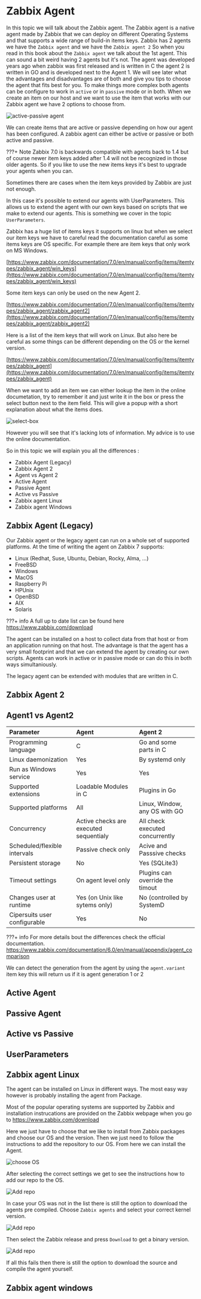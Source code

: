 # Zabbix Agent

In this topic we will talk about the Zabbix agent. The Zabbix agent is a native agent made by Zabbix that we can deploy on different Operating Systems and that supports a wide range of build-in items keys.
Zabbix has 2 agents we have the ```Zabbix agent``` and we have the ```Zabbix agent 2``` So when you read in this book about the ```Zabbix agent``` we talk about the 1st agent. This can sound a bit
weird having 2 agents but it's not. The agent was developed years ago when zabbix was first released and is written in C the agent 2 is written in GO and is developed next to the Agent 1.
We will see later what the advantages and disadvantages are of both and give you tips to choose the agent that fits best for you.
To make things more complex both agents can be configure to work in ```active``` or in ```passive``` mode or in both.
When we create an item on our host and we want to use the item that works with our Zabbix agent we have 2 options to choose from.

![active-passive agent](image/agent/zabbix-agent-active-passive.png)

We can create items that are active or passive depending on how our agent has been configured.
A zabbix agent can either be active or passive or both active and passive.

???+ Note
    Zabbix 7.0 is backwards compatible with agents back to 1.4 but of course newer item keys added after 1.4 will not be recognized in those older agents. So if you like to use the new items keys it's best to upgrade your agents when you can.

Sometimes there are cases when the item keys provided by Zabbix are just not enough.

In this case it's possible to extend our agents with UserParameters.
This allows us to extend the agent with our own keys based on scripts that we make to extend our agents. This is something we cover in the topic ```UserParameters```.

Zabbix has a huge list of items keys it supports on linux but when we select our item keys we have to careful read the documentation careful as some items keys are OS specific. For example there are item keys that only work on MS Windows.

[https://www.zabbix.com/documentation/7.0/en/manual/config/items/itemtypes/zabbix_agent/win_keys](https://www.zabbix.com/documentation/7.0/en/manual/config/items/itemtypes/zabbix_agent/win_keys)

Some item keys can only be used on the new Agent 2.

[https://www.zabbix.com/documentation/7.0/en/manual/config/items/itemtypes/zabbix_agent/zabbix_agent2](https://www.zabbix.com/documentation/7.0/en/manual/config/items/itemtypes/zabbix_agent/zabbix_agent2)

Here is a list of the item keys that will work on Linux. But also here be careful as some things can be different depending on the OS or the kernel version.

[https://www.zabbix.com/documentation/7.0/en/manual/config/items/itemtypes/zabbix_agent](https://www.zabbix.com/documentation/7.0/en/manual/config/items/itemtypes/zabbix_agent)

When we want to add an item we can either lookup the item in the online documetation, try to remember it and just write it in the box or press the select button next to the item field. This will give a popup with a short explanation about what the items does.

![select-box](image/agent/item-select.png)

However you will see that it's lacking lots of information.
My advice is to use the online documentation.

So in this topic we will explain you all the differences :

- Zabbix Agent (Legacy)
- Zabbix Agent 2
- Agent vs Agent 2
- Active Agent
- Passive Agent
- Active vs Passive
- Zabbix agent Linux
- Zabbix agent Windows


## Zabbix Agent (Legacy)

Our Zabbix agent or the legacy agent can run on a whole set of supported platforms. At the time of writing the agent on Zabbix 7 supports:

- Linux (Redhat, Suse, Ubuntu, Debian, Rocky, Alma, ...)
- FreeBSD
- Windows
- MacOS
- Raspberry Pi
- HPUnix
- OpenBSD
- AIX
- Solaris

???+ info
    A full up to date list can be found here https://www.zabbix.com/download

The agent can be installed on a host to collect data from that host or from an application running on that host.
The advantage is that the agent has a very small footprint and that we can extend the agent by creating our own scripts.
Agents can work in active or in passive mode or can do this in both ways simultaniously.

The legacy agent can be extended with modules that are written in C.






## Zabbix Agent 2

## Agent1 vs Agent2

| Parameter 			| Agent					 | Agent 2 				|
| :----				| :----					 |:----					|
| Programming language 		| C					 | Go and some parts in C		|
| Linux daemonization 		| Yes					 | By systemd only			|
| Run as Windows service	| Yes					 | Yes					|
| Supported extensions		| Loadable Modules in C	 		 | Plugins in Go			|
| Supported platforms		| All					 | Linux, Window, any OS with GO	|
| Concurrency			| Active checks are executed sequentialy | All check executed concurrently	|
| Scheduled/flexible intervals	| Passive check only			 | Acive and Passsive checks		|
| Persistent storage 		| No					 | Yes (SQLite3)			|
| Timeout settings		| On agent level only			 | Plugins can override the timout	|
| Changes user at runtime	| Yes (on Unix like sytems only)	 | No (controlled by SystemD		|
| Cipersuits user configurable  | Yes					 | No					|

???+ info
    For more details bout the differences check the official documentation.
    https://www.zabbix.com/documentation/6.0/en/manual/appendix/agent_comparison



We can detect the generation from the agent by using the ```agent.variant``` item key this will return us if it is agent generation 1 or 2


## Active Agent

## Passive Agent

## Active vs Passive

## UserParameters

## Zabbix agent Linux

The agent can be installed on Linux in different ways. The most easy way however is probably installing the agent from Package.

Most of the popular operating systems are supported by Zabbix and installation instrucations are provided on the Zabbix webpage when you go to https://www.zabbix.com/download

Here we just have to choose that we like to install from Zabbix packages and choose our OS and the version. Then we just need to follow the instructions to add the repository to our OS. From here we can install the Agent.

![choose OS](image/agent/agent-packages.png)

After selecting the correct settings we get to see the instructions how to add our repo to the OS.

![Add repo](image/agent/add-repo.png)

In case your OS was not in the list there is still the option to download the agents pre compiled. Choose ```Zabbix agents``` and select your correct kernel version.

![Add repo](image/agent/select-agent-archive.png)

Then select the Zabbix release and press ```Download``` to get a binary version.

![Add repo](image/agent/download-agent-archive.png)

If all this fails then there is still the option to download the source and compile the agent yourself.


## Zabbix agent windows
